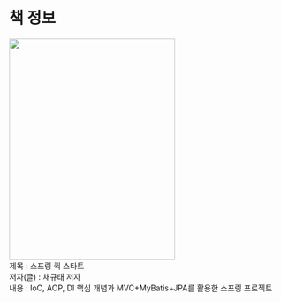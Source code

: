 # 책 정보
<img src="https://github.com/nebula032/Spring_Quick_Start/assets/85532437/71da4e31-f6ec-4ddb-9c2c-8fbb50778205" width="300" height="400" />
<br>
제목 : 스프링 퀵 스타트<br>
저자(글) : 채규태 저자<br>
내용 : IoC, AOP, DI 핵심 개념과 MVC+MyBatis+JPA를 활용한 스프링 프로젝트
